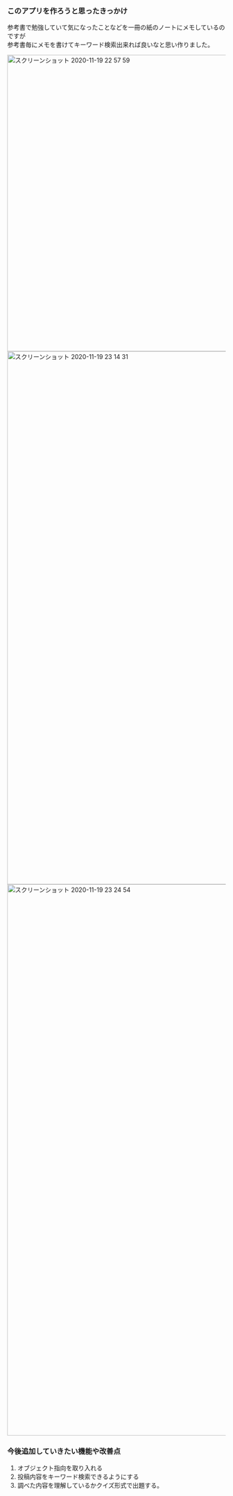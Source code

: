 ### このアプリを作ろうと思ったきっかけ

参考書で勉強していて気になったことなどを一冊の紙のノートにメモしているのですが<br>
参考書毎にメモを書けてキーワード検索出来れば良いなと思い作りました。



<img width="683" alt="スクリーンショット 2020-11-19 22 57 59" src="https://user-images.githubusercontent.com/74177543/99680462-6e723d00-2ac0-11eb-99c7-d7f766eb9fba.png">

<img width="1228" alt="スクリーンショット 2020-11-19 23 14 31" src="https://user-images.githubusercontent.com/74177543/99755395-08240380-2b2e-11eb-9271-b6786f085d73.png">

<img width="1270" alt="スクリーンショット 2020-11-19 23 24 54" src="https://user-images.githubusercontent.com/74177543/99755521-5507da00-2b2e-11eb-963b-8a3e83bad418.png">

### 今後追加していきたい機能や改善点<br>
1. オブジェクト指向を取り入れる
2. 投稿内容をキーワード検索できるようにする
3. 調べた内容を理解しているかクイズ形式で出題する。
